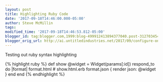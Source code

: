 ```yaml
---
layout: post
title: Highlighting Ruby Code
date: '2017-09-18T14:46:00.000-05:00'
author: Steve McMillin
tags: 
modified_time: '2017-09-18T14:46:53.812-05:00'
blogger_id: tag:blogger.com,1999:blog-499912413894377040.post-3127034549186106330
blogger_orig_url: http://ai.untitledindustries.net/2017/09/configure-ondemand-vpn-connection-for.html
---
```


Testing out ruby syntax highlighting
<!--more-->
{% highlight ruby %}
def show
  @widget = Widget(params[:id])
  respond_to do |format|
    format.html # show.html.erb
    format.json { render json: @widget }
  end
end
{% endhighlight %}